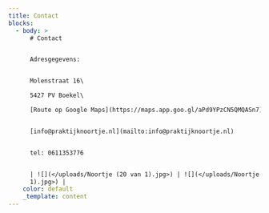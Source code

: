 ```yaml
---
title: Contact
blocks:
  - body: >
      # Contact


      Adresgegevens:


      Molenstraat 16\

      5427 PV Boekel\

      [Route op Google Maps](https://maps.app.goo.gl/aPd9YPzCN5QMQASn7)


      [info@praktijknoortje.nl](mailto:info@praktijknoortje.nl)


      tel: 0611353776


      | ![](</uploads/Noortje (20 van 1).jpg>) | ![](</uploads/Noortje (19 van
      1).jpg>) |
    color: default
    _template: content
---
```


